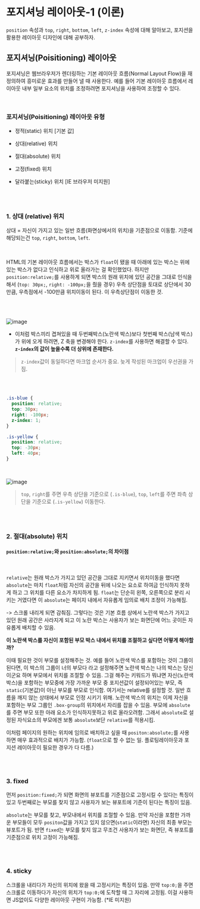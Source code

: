 # 포지셔닝 레이아웃-1 (이론)

`position` 속성과 `top`, `right`, `bottom`, `left`, `z-index` 속성에 대해 알아보고, 포지션을 활용한 레이아웃 디자인에 대해 공부하자.

## 포지셔닝(Poisitioning) 레이아웃

포지셔닝은 웹브라우저가 렌더링하는 기본 레이아웃 흐름(Normal Layout Flow)을 재정의하여 흥미로운 효과를 만들어 낼 때 사용한다. 예를 들어 기본 레이아웃 흐름에서 레이아웃 내부 일부 요소의 위치를 조정하려면 포지셔닝을 사용하여 조정할 수 있다.

<br/>

### 포지셔닝(Poisitioning) 레이아웃 유형

- 정적(static) 위치 [기본 값]

- 상대(relative) 위치

- 절대(absolute) 위치

- 고정(fixed) 위치

- 달라붙는(sticky) 위치 [IE 브라우저 미지원]

<br/>
<br/>

### 1. 상대 (relative) 위치

상대 = 자신이 가지고 있는 일반 흐름(화면상에서의 위치)을 기준점으로 이동함. 기준에 해당되는건 `top`, `right`, `bottom`, `left`.

<br/>

HTML의 기본 레이아웃 흐름에서는 박스가 `float`이 됐을 때 아래에 있는 박스는 위에 있는 박스가 없다고 인식하고 위로 올라가는 걸 확인했었다. 하지만 `position:relative;`를 사용하게 되면 박스의 원래 위치에 있던 공간을 그대로 인식을 해서 (`top: 30px;`, `right: -100px;`을 줬을 경우) 우측 상단점을 토대로 상단에서 30만큼, 우측점에서 -100만큼 위치이동이 된다. 이 우측상단점이 이동한 것.

<br/>
<br/>

![image](https://user-images.githubusercontent.com/102462534/206386920-c482fcd2-c899-4cdf-8eee-7abe62226c93.png)

- 이처럼 박스끼리 겹쳐있을 때 두번째박스(노란색 박스)보다 첫번째 박스(남색 박스)가 위에 오게 하려면, Z 축을 변경해야 한다. `z-index`를 사용하면 해결할 수 있다. **`z-index`의 값이 높을수록 더 상위에 존재한다.**

> `z-index`값이 동일하다면 마크업 순서가 중요. 늦게 작성된 마크업이 우선권을 가짐.

<br/>
<br/>

```css
.is-blue {
  position: relative;
  top: 30px;
  right: -100px;
  z-index: 1;
}

.is-yellow {
  position: relative;
  top: -30px;
  left: 40px;
}
```

<br/>

![image](https://user-images.githubusercontent.com/102462534/206387633-b0f6384e-2509-4481-9ba7-150c58bf31a6.png)

> `top`, `right`를 주면 우측 상단을 기준으로 (`.is-blue`), `top`, `left`를 주면 좌측 상단을 기준으로 (`.is-yellow`) 이동한다.

<br/>
<br/>

### 2. 절대(absolute) 위치

#### `position:relative;`와 `position:absolute;`의 차이점

<br/>

`relative`는 원래 박스가 가지고 있던 공간을 그대로 지키면서 위치이동을 했다면 `absolute`는 마치 `float`처럼 자신의 공간을 뒤에 나오는 요소로 하여금 인식하지 못하게 하고 그 위치를 다른 요소가 차지하게 됨. `float`는 단순히 왼쪽, 오른쪽으로 분리 시키는 거였다면 이 `absolute`는 페이지 내에서 자유롭게 임의로 배치 조정이 가능해짐.

-> 스크롤 내리게 되면 감춰짐. 그렇다는 것은 기본 흐름 상에서 노란색 박스가 가지고 있던 원래 공간은 사라지게 되고 이 노란 박스는 사용자가 보는 화면단에 어느 곳이든 자유롭게 배치할 수 있음.

**이 노란색 박스를 자신이 포함된 부모 박스 내에서 위치를 조절하고 싶다면 어떻게 해야할까?**

이때 필요한 것이 부모를 설정해주는 것. 예를 들어 노란색 박스를 포함하는 것이 그룹이 된다면, 이 박스의 그룹이 너의 부모다 라고 설정해주면 노란색 박스는 나의 박스는 당신이군요 하며 부모에서 위치를 조절할 수 있음. 그걸 해주는 키워드가 뭐냐면 자신(노란색박스)을 포함하는 부모중에 가장 가까운 부모 중 포지션값이 설정되어있는 부모, 즉 `static`(기본값)이 아닌 부모를 부모로 인식함. 여기서는 relative를 설정할 것. 일반 흐름을 깨지 않는 상태에서 부모로 인정 시키기 위해. 노란색 박스의 위치는 이제 자신을 포함하는 부모 그룹인 `.box-group`의 위치에서 자리를 잡을 수 있음. 부모에 `absolute`를 주면 부모 또한 아래 요소가 인식하지못하고 위로 올라오려함. 그래서 `absolute`로 설정된 자식요소의 부모에겐 보통 `absolute`보단 `relative`를 적용시킴.

이처럼 페이지의 원하는 위치에 임의로 배치하고 싶을 때 `positon:absolute;`를 사용하면 매우 효과적으로 배치가 가능함. (`float`으로 할 수 없는 일. 플로팅레이아웃과 포지션 레이아웃이 필요한 경우가 다 다름.)

<br/>
<br/>

### 3. fixed

먼저 `position:fixed;`가 되면 화면의 뷰포트를 기준점으로 고정시킬 수 있다는 특징이 있고 두번째로는 부모를 찾지 않고 사용자가 보는 뷰포트에 기준이 된다는 특징이 있음.

`absolute`는 부모를 찾고, 부모내에서 위치를 조절할 수 있음. 만약 자신을 포함한 가까운 부모들이 모두 `positon`값을 가지고 있지 않으면(`static`이라면) 자신의 최종 부모는 뷰포트가 됨.
반면 `fixed`는 부모를 찾지 않고 무조건 사용자가 보는 화면단, 즉 뷰포트를 기준점으로 위치 고정이 가능해짐.

<br/>
<br/>

### 4. sticky

스크롤을 내리다가 자신의 위치에 왔을 때 고정시키는 특징이 있음. 만약 `top:0;`을 주면 스크롤로 이동하다가 자신의 위치가 `top:0;`에 도착할 때 그 자리에 고정됨. 이걸 사용하면 JS없이도 다양한 레이아웃 구현이 가능함. (\*IE 미지원)

<br/>
<br/>
